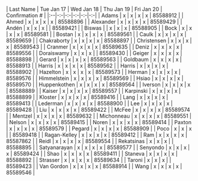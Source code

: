 |	Last Name	|	Tue Jan 17	|	Wed Jan 18	|	Thu Jan 19	|	Fri Jan 20	| Confirmation #	|
|:--|-:-|-:-|-:-|-:-|-:-|
|	Adams	|	x	|	x	|	x	|	x	|	85588912	|
|	Ahmed	|	x	|	x	|	x	|	x	|	85588896	|
|	Alexander	|	x	|	x	|	x	|	x	|	85589429	|
|	Andén	|	x	|	x	|	x	|		|	85589421	|
|	Biswas	|		|	x	|	x	|	x	|	85588905	|
|	Bock	|	x	|	x	|	x	|	x	|	85589581	|
|	Bostan	|	x	|	x	|	x	|	x	|	85589561	|
|	Caulk	|	x	|	x	|	x	|	x	|	85589659	|
|	Chakraborty	|	x	|	x	|	x	|	x	|	85588897	|
|	Christensen	|	x	|	x	|	x	|	x	|	85589543	|
|	Cranmer	|	x	|	x	|	x	|	x	|	85589635	|
|	Deniz	|	x	|	x	|	x	|	x	|	85589556	|
|	Doraiswamy	|	x	|	x	|	x	|		|	85589430	|
|	Geiger	|	x	|	x	|	x	|	x	|	85588898	|
|	Gerard	|	x	|	x	|	x	|	x	|	85589563	|
|	Goldbaum	|	x	|	x	|	x	|	x	|	85588913	|
|	Harris	|	x	|	x	|	x	|	x	|	85589562	|
|	Harris	|	x	|	x	|	x	|	x	|	85588902	|
|	Hazelton	|	x	|	x	|	x	|	x	|	85589573	|
|	Herman	|	x	|	x	|	x	|	x	|	85589576	|
|	Himmelstein	|	x	|	x	|	x	|	x	|	85589569	|
|	Hsiao	|	x	|	x	|	x	|	x	|	85589570	|
|	Huppenkothen	|	x	|	x	|	x	|	x	|	85589564	|
|	Iverson	|	x	|	x	|	x	|	x	|	85588889	|
|	Kaiser	|	x	|	x	|	x	|	x	|	85589557	|
|	Karpinski	|	x	|	x	|	x	|	x	|	85588899	|
|	Kloster	|	x	|	x	|	x	|	x	|	85589416	|
|	Lang	|	x	|	x	|	x	|	x	|	85589413	|
|	Lederman	|	x	|	x	|	x	|	x	|	85588900	|
|	Lee	|	x	|	x	|	x	|	x	|	85589428	|
|	Liu	|	x	|	x	|	x	|	x	|	85589422	|
|	McFee	|	x	|	x	|	x	|	x	|	85589574	|
|	Mentzel	|	x	|	x	|	x	|	x	|	85589632	|
|	Michonneau	|	x	|	x	|	x	|	x	|	85589551	|
|	Nelson	|	x	|	x	|	x	|	x	|	85589415	|
|	Noren	|	x	|	x	|	x	|	x	|	85589414	|
|	Paxton	|	x	|	x	|	x	|	x	|	85589579	|
|	Pegard	|	x	|	x	|	x	|	x	|	85588909	|
|	Poco	|	x	|	x	|	x	|		|	85589418	|
|	Ragan-Kelley	|	x	|	x	|	x	|	x	|	85589412	|
|	Ram	|	x	|	x	|	x	|	x	|	85587862	|
|	Reidl	|	x	|	x	|	x	|	x	|	85589554	|
|	Rekatsinas	|	x	|	x	|	x	|		|	85588895	|
|	Satyanarayan	|	x	|	x	|	x	|	x	|	85589577	|
|	Senyondo	|	x	|	x	|	x	|	x	|	85589424	|
|	Shao	|	x	|	x	|	x	|	x	|	85589411	|
|	Staneva	|	x	|	x	|	x	|	x	|	85588892	|
|	Strasser	|	x	|	x	|	x	|	x	|	85589634	|
|	Taroni	|	x	|	x	|	x	|		|	85589423	|
|	Van Gordon	|	x	|	x	|	x	|	x	|	85588914	|
|	Wang	|	x	|	x	|	x	|	x	|	85589546	|
